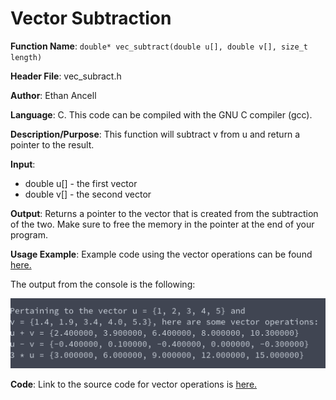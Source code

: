 # Vector Subtraction
**Function Name**: ```double* vec_subtract(double u[], double v[], size_t length)```

**Header File**: vec_subract.h

**Author**: Ethan Ancell

**Language**: C. This code can be compiled with the GNU C compiler (gcc).

**Description/Purpose**: This function will subtract v from u and return a pointer to the result.

**Input**:
* double u[] - the first vector
* double v[] - the second vector

**Output**: Returns a pointer to the vector that is created from the subtraction of the two. Make sure to free the memory in the pointer at the end of your program.

**Usage Example**: Example code using the vector operations can be found [here.](https://github.com/ethanancell/math4610/blob/master/software/vectors/operations.c)

The output from the console is the following:

![Console Output](images/vec_operations.png)

**Code**: Link to the source code for vector operations is [here.](https://github.com/ethanancell/math4610/blob/master/shared_library/src/vec_subtract.c)

